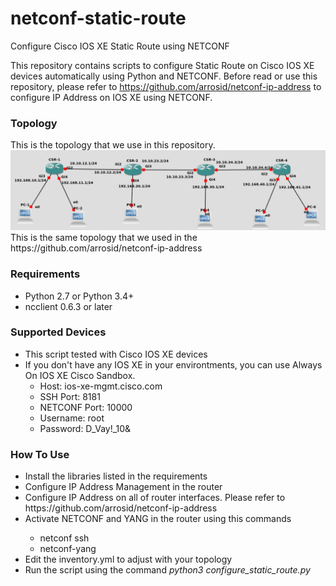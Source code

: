 # netconf-static-route
Configure Cisco IOS XE Static Route using NETCONF

This repository contains scripts to configure Static Route on Cisco IOS XE devices automatically using Python and NETCONF. Before read or use this repository, please refer to https://github.com/arrosid/netconf-ip-address to configure IP Address on IOS XE using NETCONF.

<h3>Topology</h3>
This is the topology that we use in this repository. 
<img src="Topology.png" />
This is the same topology that we used in the https://github.com/arrosid/netconf-ip-address

<h3>Requirements</h3>
<ul>
	<li>Python 2.7 or Python 3.4+</li>
	<li>ncclient 0.6.3 or later</li>
</ul>

<h3>Supported Devices</h3>
<ul>
	<li>This script tested with Cisco IOS XE devices</li>
  <li>If you don't have any IOS XE in your environtments, you can use Always On IOS XE Cisco Sandbox.
    <ul>
      <li>Host: ios-xe-mgmt.cisco.com</li>
      <li>SSH Port: 8181</li>
      <li>NETCONF Port: 10000</li>
      <li>Username: root</li>
      <li>Password: D_Vay!_10&</li>
    </ul>
</ul>

<h3>How To Use</h3>
<ul>
	<li>Install the libraries listed in the requirements</li>
	<li>Configure IP Address Management in the router</li>
  <li>Configure IP Address on all of router interfaces. Please refer to https://github.com/arrosid/netconf-ip-address</li>
	<li>Activate NETCONF and YANG in the router using this commands</li>
    <ul>
      <li>netconf ssh</li>
      <li>netconf-yang</li>
    </ul>
	<li>Edit the inventory.yml to adjust with your topology</li>
	<li>Run the script using the command <i>python3 configure_static_route.py</i></li>
</ul>
